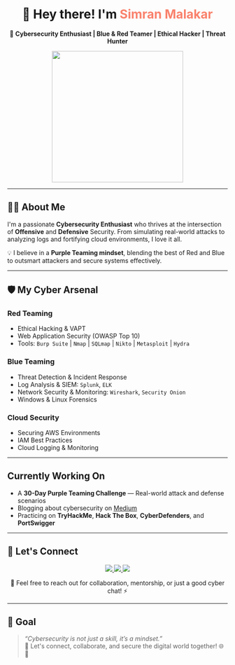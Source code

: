 <h1 align="center">👋 Hey there! I'm <span style="color:#f9826c;">Simran Malakar</span></h1>

<p align="center">
🚀 <b>Cybersecurity Enthusiast | Blue & Red Teamer | Ethical Hacker | Threat Hunter</b>  
</p>

<p align="center">
  <img src="https://media.giphy.com/media/L1R1tvI9svkIWwpVYr/giphy.gif" width="300"/>
</p>

---

## 👩‍💻 About Me

I'm a passionate <strong>Cybersecurity Enthusiast</strong> who thrives at the intersection of <strong>Offensive</strong> and <strong>Defensive</strong> Security. From simulating real-world attacks to analyzing logs and fortifying cloud environments, I love it all.

💡 I believe in a **Purple Teaming mindset**, blending the best of Red and Blue to outsmart attackers and secure systems effectively.

---

## 🛡️ My Cyber Arsenal

### Red Teaming
-  Ethical Hacking & VAPT
-  Web Application Security (OWASP Top 10)
-  Tools: `Burp Suite` | `Nmap` | `SQLmap` | `Nikto` | `Metasploit` | `Hydra`

###  Blue Teaming
-  Threat Detection & Incident Response
-  Log Analysis & SIEM: `Splunk`, `ELK`
-  Network Security & Monitoring: `Wireshark`, `Security Onion`
-  Windows & Linux Forensics

### Cloud Security
-  Securing AWS Environments
-  IAM Best Practices
-  Cloud Logging & Monitoring

---

##  Currently Working On
-  A **30-Day Purple Teaming Challenge** — Real-world attack and defense scenarios
-  Blogging about cybersecurity on [Medium](https://medium.com/@simran.malakar)
-  Practicing on **TryHackMe**, **Hack The Box**, **CyberDefenders**, and **PortSwigger**

---

## 🔗 Let's Connect

<p align="center">
  <a href="https://www.linkedin.com/in/simran-profile/" target="_blank" title="Connect with me on LinkedIn">
    <img src="https://img.shields.io/badge/-LinkedIn-0A66C2?style=for-the-badge&logo=linkedin&logoColor=white" />
  </a>
  <a href="https://medium.com/@simran.malakar" target="_blank" title="Read my blogs on Medium">
    <img src="https://img.shields.io/badge/-Medium-12100E?style=for-the-badge&logo=medium&logoColor=white" />
  </a>
  <a href="#" target="_blank" title="Check out my Resume">
    <img src="https://img.shields.io/badge/-Resume%20&%20Portfolio-E60023?style=for-the-badge&logo=adobe-acrobat-reader&logoColor=white" />
  </a>
</p>

<p align="center">
  💬 Feel free to reach out for collaboration, mentorship, or just a good cyber chat! ⚡
</p>


---

## 🎯 Goal

> _“Cybersecurity is not just a skill, it’s a mindset.”_  
> 🧠 Let's connect, collaborate, and secure the digital world together! 🌐🔐
